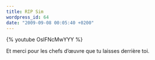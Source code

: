 ```yaml
---
title: RIP Sim
wordpress_id: 64
date: "2009-09-08 00:05:40 +0200"
---
```


{% youtube OslFNcMwYYY %}

Et merci pour les chefs d’œuvre que tu laisses derrière toi.
